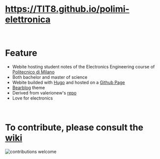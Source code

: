 # https://TIT8.github.io/polimi-elettronica

<br>

# Feature

- Webite hosting student notes of the Electronics Engineering course of [Politecnico di Milano](https://www.polimi.it/)
- Both bachelor and master of science
- Webite builded with [Hugo](https://gohugo.io/) and hosted on a [Github Page](https://pages.github.com/)
- [Bearblog](https://github.com/janraasch/hugo-bearblog) theme
- Derived from valerionew's [repo](https://github.com/valerionew/triennale-elettronica-polimi)
- Love for electronics

<br>

# To contribute, please consult the [wiki](https://github.com/TIT8/polimi-elettronica/wiki)
![contributions welcome](https://img.shields.io/badge/contributions-welcome-brightgreen.svg?style=flat)

